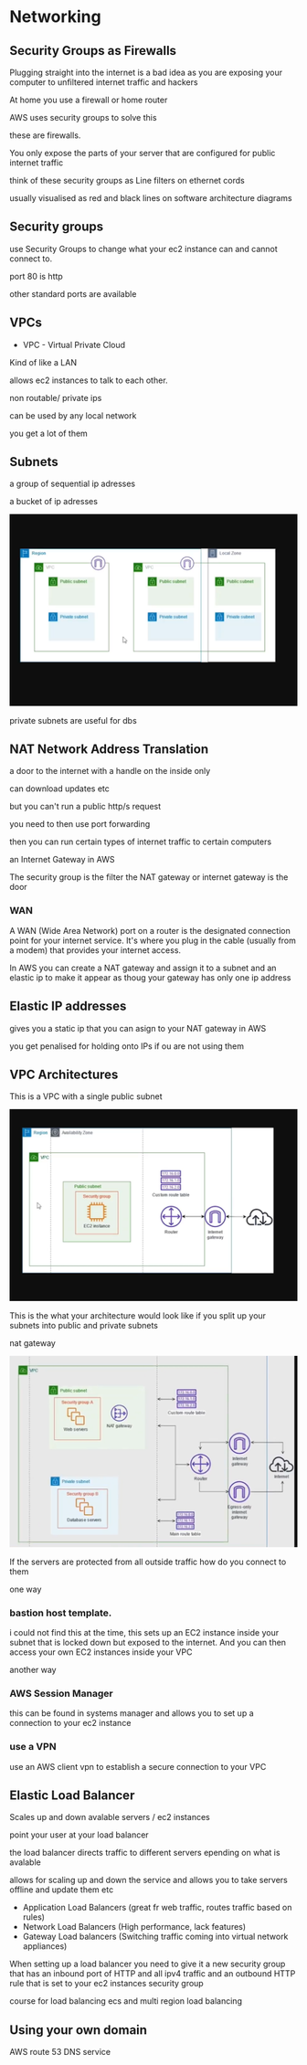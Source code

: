 # Networking

## Security Groups as Firewalls

Plugging straight into the internet is a bad idea as you are exposing your computer to unfiltered internet traffic and hackers

At home you use a firewall or home router

AWS uses security groups to solve this

these are firewalls.

You only expose the parts of your server that are configured for public internet traffic

think of these security groups as Line filters on ethernet cords

usually visualised as red and black lines on software architecture diagrams


## Security groups

use Security Groups to change what your ec2 instance can and cannot connect to.

port 80 is http

other standard ports are available


## VPCs

- VPC -  Virtual Private Cloud

Kind of like a LAN

allows ec2 instances to talk to each other.

non routable/ private ips

can be used by any local network

you get a lot of them

## Subnets

a group of sequential ip adresses

a bucket of ip adresses

![alt text](image-1.png)

private subnets are useful for dbs

## NAT Network Address Translation

a door to the internet with a handle on the inside only

can download updates etc

but you can't run a public http/s request

you need to then use port forwarding

then you can run certain types of internet traffic to certain computers

an Internet Gateway in AWS

The security group is the filter the NAT gateway or internet gateway is the door

### WAN 

A WAN (Wide Area Network) port on a router is the designated connection point for your internet service. It's where you plug in the cable (usually from a modem) that provides your internet access.

In AWS you can create a NAT gateway and assign it to a subnet and an elastic ip to make it appear as thoug your gateway has only one ip address

## Elastic IP addresses

gives you a static ip that you can asign to your NAT gateway in AWS

you get penalised for holding onto IPs if ou are not using them

## VPC Architectures

This is a VPC with a single public subnet

![scenario 1](image-2.png)

This is the what your architecture would look like if you split up your subnets into public and private subnets

nat gateway

![scenario 2](image.png)

If the servers are protected from all outside traffic how do you connect to them

one way

### bastion host template. 

i could not find this at the time, this sets up an EC2 instance inside your subnet that is locked down but exposed to the internet. And you can then access your own EC2 instances inside your VPC

another way

###  AWS Session Manager    

this can be found in systems manager and allows you to set up a connection to your ec2 instance

### use a VPN

use an AWS client vpn to establish a secure connection to your VPC

## Elastic Load Balancer

Scales up and down avalable servers / ec2 instances

point your user at your load balancer

the load balancer directs traffic to different servers epending on what is avalable

allows for scaling up and down the service and allows you to take servers offline and update them etc


- Application Load Balancers (great fr web traffic, routes traffic based on rules)
- Network Load Balancers (High performance, lack features)
- Gateway Load balancers (Switching traffic coming into virtual network appliances)

When setting up a load balancer you need to give it a new security group that has an inbound port of HTTP and all ipv4 traffic and an outbound HTTP rule that is set to your ec2 instances security group

course for load balancing ecs and multi region load balancing

## Using your own domain

AWS route 53 DNS service